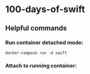 # 100-days-of-swift
## **Helpful commands**
### Run container detached mode:
	docker-compose run -d swift
### Attach to running container:
	
